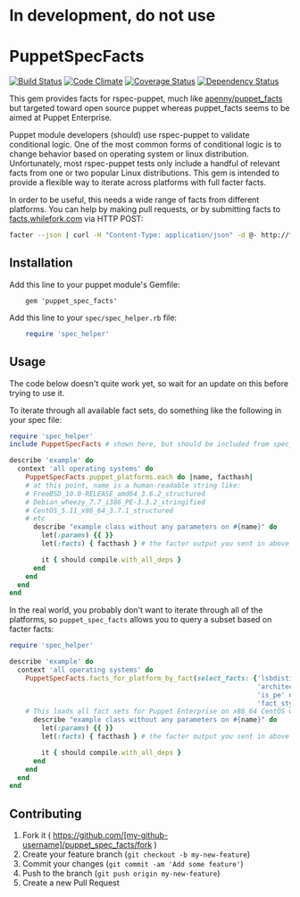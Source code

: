 # In development, do not use

# PuppetSpecFacts
[![Build Status](https://travis-ci.org/danieldreier/puppet_spec_facts.svg?branch=master)](https://travis-ci.org/danieldreier/puppet_spec_facts) [![Code Climate](https://codeclimate.com/github/danieldreier/puppet_spec_facts/badges/gpa.svg)](https://codeclimate.com/github/danieldreier/puppet_spec_facts) [![Coverage Status](https://img.shields.io/coveralls/danieldreier/puppet_spec_facts.svg)](https://coveralls.io/r/danieldreier/puppet_spec_facts?branch=master) [![Dependency Status](https://gemnasium.com/danieldreier/puppet_spec_facts.svg)](https://gemnasium.com/danieldreier/puppet_spec_facts)

This gem provides facts for rspec-puppet, much like
[apenny/puppet_facts](https://github.com/apenney/puppet_facts) but targeted
toward open source puppet whereas puppet_facts seems to be aimed at Puppet
Enterprise.

Puppet module developers (should) use rspec-puppet to validate conditional logic. One of the most common forms
of conditional logic is to change behavior based on operating system or linux distribution. Unfortunately, most
rspec-puppet tests only include a handful of relevant facts from one or two popular Linux distributions.
This gem is intended to provide a flexible way to iterate across platforms with full facter facts.

In order to be useful, this needs a wide range of facts from different platforms. You can help by making pull
requests, or by submitting facts to [facts.whilefork.com](http://facts.whilefork.com) via HTTP POST:
```bash
facter --json | curl -H "Content-Type: application/json" -d @- http://facts.whilefork.com
```

## Installation

Add this line to your puppet module's Gemfile:

```gemfile
    gem 'puppet_spec_facts'
```
Add this line to your `spec/spec_helper.rb` file:

```ruby
    require 'spec_helper'
```

## Usage

The code below doesn't quite work yet, so wait for an update on this before trying to use it.

To iterate through all available fact sets, do something like the following in your spec file:

```ruby
require 'spec_helper'
include PuppetSpecFacts # shown here, but should be included from spec_helper.rb

describe 'example' do
  context 'all operating systems' do
    PuppetSpecFacts.puppet_platforms.each do |name, facthash|
    # at this point, name is a human-readable string like:
    # FreeBSD_10.0-RELEASE_amd64_3.6.2_structured
    # Debian_wheezy_7.7_i386_PE-3.3.2_stringified
    # CentOS_5.11_x86_64_3.7.1_structured
    # etc
      describe "example class without any parameters on #{name}" do
        let(:params) {{ }}
        let(:facts) { facthash } # the facter output you sent in above is now available in rspec

        it { should compile.with_all_deps }
      end
    end
  end
end
```

In the real world, you probably don't want to iterate through all of the platforms, so `puppet_spec_facts` allows you to query a subset based on facter facts:

```ruby
require 'spec_helper'

describe 'example' do
  context 'all operating systems' do
    PuppetSpecFacts.facts_for_platform_by_fact(select_facts: {'lsbdistid' => 'CentOS',
                                                              'architecture' => 'x86_64',
                                                              'is_pe' => 'true',
                                                              'fact_style' => 'stringified'}) do |name, facthash|
    # This loads all fact sets for Puppet Enterprise on x86_64 CentOS with stringified-style facts
      describe "example class without any parameters on #{name}" do
        let(:params) {{ }}
        let(:facts) { facthash } # the facter output you sent in above is now available in rspec

        it { should compile.with_all_deps }
      end
    end
  end
end
```

## Contributing

1. Fork it ( https://github.com/[my-github-username]/puppet_spec_facts/fork )
2. Create your feature branch (`git checkout -b my-new-feature`)
3. Commit your changes (`git commit -am 'Add some feature'`)
4. Push to the branch (`git push origin my-new-feature`)
5. Create a new Pull Request
